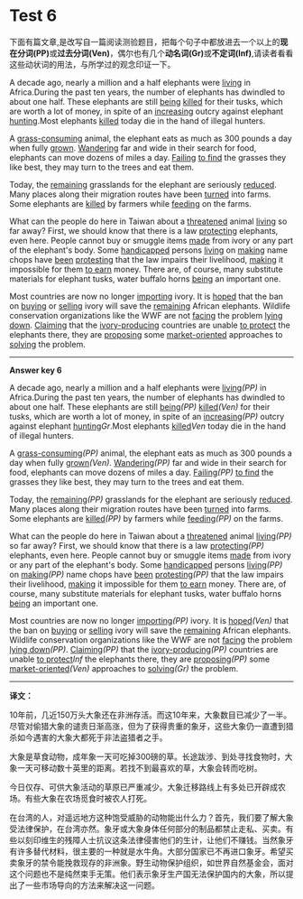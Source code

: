 # Test 6

下面有篇文章,是改写自一篇阅读测验题目，把每个句子中都放进去一个以上的<b>现在分词(PP)</b>或<b>过去分词(Ven)</b>，偶尔也有几个<b>动名词(Gr)</b>或<b>不定词(Inf)</b>,请读者看看这些动状词的用法，与所学过的观念印证一下。  

A decade ago, nearly a million and a half elephants were <u>living</u> in Africa.During the past ten years, the number of elephants has dwindled to about one half. These elephants are still <u>being</u> <u>killed</u> for their tusks, which are worth a lot of money, in spite of an <u>increasing</u> outcry against elephant <u>hunting</u>.Most elephants <u>killed</u> today die in the hand of illegal hunters.  

A <u>grass-consuming</u> animal, the elephant eats as much as 300 pounds a day when fully <u>grown</u>. <u>Wandering</u> far and wide in their search for food, elephants can move dozens of miles a day. <u>Failing</u> <u>to find</u> the grasses they like best, they may turn to the trees and eat them.   

Today, the <u>remaining</u> grasslands for the elephant are seriously <u>reduced</u>.  
Many places along their migration routes have been <u>turned</u> into farms. Some elephants are <u>killed</u> by farmers while <u>feeding</u> on the farms.  

What can the people do here in Taiwan about a <u>threatened</u> animal <u>living</u> so far away? First, we should know that there is a law <u>protecting</u> elephants, even here. People cannot buy or smuggle items <u>made</u> from ivory or any part of the elephant's body. Some <u>handicapped</u> persons <u>living</u> on <u>making</u> name chops have <u>been</u> <u>protesting</u> that the law impairs their livelihood, <u>making</u> it impossible for them <u>to earn</u> money. There are, of course, many substitute materials for elephant tusks, water buffalo horns <u>being</u> an important one.    

Most countries are now no longer <u>importing</u> ivory. It is <u>hoped</u> that the ban on <u>buying</u> or <u>selling</u> ivory will save the <u>remaining</u> African elephants. Wildlife conservation organizations like the WWF are not <u>facing</u> the problem <u>lying down</u>. <u>Claiming</u> that the <u>ivory-producing</u> countries are unable <u>to protect</u> the elephants there, they are <u>proposing</u> some <u>market-oriented</u> approaches to <u>solving</u> the problem.    

----

**Answer key 6**  

A decade ago, nearly a million and a half elephants were <u>living</u><em>(PP)</em> in Africa.During the past ten years, the number of elephants has dwindled to about one half. These elephants are still <u>being</u><em>(PP)</em> <u>killed</u><em>(Ven)</em> for their tusks, which are worth a lot of money, in spite of an <u>increasing</u><em>(PP)</em> outcry against elephant <u>hunting</u><em>Gr</em>.Most elephants <u>killed</u><em>Ven</em> today die in the hand of illegal hunters.  

A <u>grass-consuming</u><em>(PP)</em> animal, the elephant eats as much as 300 pounds a day when fully <u>grown</u><em>(Ven)</em>. <u>Wandering</u><em>(PP)</em> far and wide in their search for food, elephants can move dozens of miles a day. <u>Failing</u><em>(PP)</em> <u>to find</u><em></em> the grasses they like best, they may turn to the trees and eat them.   

Today, the <u>remaining</u><em>(PP)</em> grasslands for the elephant are seriously <u>reduced</u><em></em>.  
Many places along their migration routes have been <u>turned</u><em></em> into farms. Some elephants are <u>killed</u><em>(PP)</em> by farmers while <u>feeding</u><em>(PP)</em> on the farms.  

What can the people do here in Taiwan about a <u>threatened</u><em></em> animal <u>living</u><em>(PP)</em> so far away? First, we should know that there is a law <u>protecting</u><em>(PP)</em> elephants, even here. People cannot buy or smuggle items <u>made</u><em></em> from ivory or any part of the elephant's body. Some <u>handicapped</u><em></em> persons <u>living</u><em>(PP)</em> on <u>making</u><em>(PP)</em> name chops have <u>been</u><em></em> <u>protesting</u><em>(PP)</em> that the law impairs their livelihood, <u>making</u><em></em> it impossible for them <u>to earn</u><em></em> money. There are, of course, many substitute materials for elephant tusks, water buffalo horns <u>being</u><em></em> an important one.    

Most countries are now no longer <u>importing</u><em>(PP)</em> ivory. It is <u>hoped</u><em>(Ven)</em> that the ban on <u>buying</u> or <u>selling</u> ivory will save the <u>remaining</u><em></em> African elephants. Wildlife conservation organizations like the WWF are not <u>facing</u><em></em> the problem <u>lying down</u><em>(PP)</em>. <u>Claiming</u><em>(PP)</em> that the <u>ivory-producing</u><em>(PP)</em> countries are unable <u>to protect</u><em>Inf</em> the elephants there, they are <u>proposing</u><em>(PP)</em> some <u>market-oriented</u><em>(Ven)</em> approaches to <u>solving</u><em>(Gr)</em> the problem. 

----

**译文：**  

10年前，几近150万头大象还在非洲存活。而这10年来，大象数目已减少了一半。尽管对偷猎大象的谴责日渐高涨，但为了获得贵重的象牙，这些大象仍一直遭到猎杀如今遇害的大象大都死于非法盗猎者之手。  

大象是草食动物，成年象一天可吃掉300磅的草。长途跋涉、到处寻找食物时，大象一天可移动数十英里的距离。若找不到最喜欢的草，大象会转而吃树。  

今日仅存、可供大象活动的草原已严重减少。大象迁移路线上有多处已开辟成农场。有些大象在农场觅食时被农人打死。  

在台湾的人，对遥远地方这种饱受威胁的动物能出什么力？首先，我们要了解大象受法律保护，在台湾亦然。象牙或大象身体任何部分的制品都禁止走私、买卖。有些以刻印维生的残障人士抗议这条法律侵害他们的生计，让他们不赚钱。当然象牙有许多替代材料，很主要的一种就是水牛角。大部分国家已不再进口象牙。希望买卖象牙的禁令能挽救现存的非洲象。野生动物保护组织，如世界自然基金会，面对这个问题也不是纯然束手无策。他们表示象牙生产国无法保护国内的大象，所以提出了一些市场导向的方法来解决这一问题。  